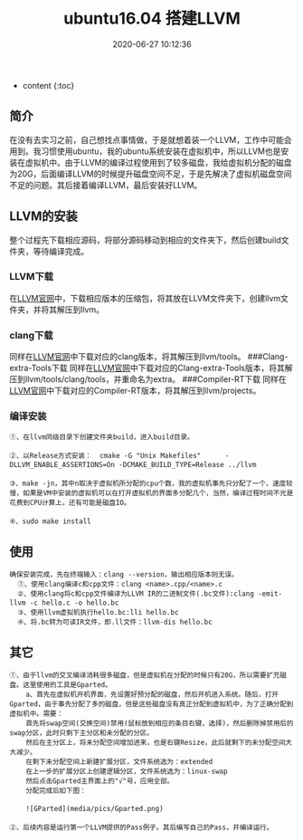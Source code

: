 ﻿---
layout: post
title:  "ubuntu16.04 搭建LLVM"
date:   2020-06-27 10:12:36
categories:  LLVM
---

* content
{:toc}


## 简介

在没有去实习之前，自己想找点事情做，于是就想着装一个LLVM，工作中可能会用到。我习惯使用ubuntu，我的ubuntu系统安装在虚拟机中，所以LLVM也是安装在虚拟机中。由于LLVM的编译过程使用到了较多磁盘，我给虚拟机分配的磁盘为20G，后面编译LLVM的时候提升磁盘空间不足，于是先解决了虚拟机磁盘空间不足的问题。其后接着编译LLVM，最后安装好LLVM。


## LLVM的安装
整个过程先下载相应源码，将部分源码移动到相应的文件夹下，然后创建build文件夹，等待编译完成。

### LLVM下载
在[LLVM官网](https://releases.llvm.org/)中，下载相应版本的压缩包，将其放在LLVM文件夹下，创建llvm文件夹，并将其解压到llvm。
### clang下载
同样在[LLVM官网](https://releases.llvm.org/)中下载对应的clang版本，将其解压到llvm/tools。
###Clang-extra-Tools下载
同样在[LLVM官网](https://releases.llvm.org/)中下载对应的Clang-extra-Tools版本，将其解压到llvm/tools/clang/tools，并重命名为extra。
###Compiler-RT下载
同样在[LLVM官网](https://releases.llvm.org/)中下载对应的Compiler-RT版本，将其解压到llvm/projects。
### 编译安装

    ①、在llvm同级目录下创建文件夹build，进入build目录。

    ②、以Release方式安装：  cmake -G "Unix Makefiles"      -DLLVM_ENABLE_ASSERTIONS=On -DCMAKE_BUILD_TYPE=Release ../llvm
    
    ③、make -jn，其中n取决于虚拟机所分配的cpu个数，我的虚拟机事先只分配了一个，速度较慢，如果是VM中安装的虚拟机可以在打开虚拟机的界面多分配几个，当然，编译过程时间不光是花费到CPU计算上，还有可能是磁盘IO。

    ④、sudo make install
## 使用
    确保安装完成，先在终端输入：clang --version，输出相应版本则无误。
      ①、使用clang编译c和cpp文件：clang <name>.cpp/<name>.c
      ②、使用clang将c和cpp文件编译为LLVM IR的二进制文件(.bc文件):clang -emit-llvm -c hello.c -o hello.bc
      ③、使用llvm虚拟机执行hello.bc:lli hello.bc
      ④、将.bc转为可读IR文件，即.ll文件：llvm-dis hello.bc

## 其它
    ①、由于llvm的交叉编译消耗很多磁盘，但是虚拟机在分配的时候只有20G，所以需要扩充磁盘。这里使用的工具是Gparted。
        a、首先在虚拟机开机界面，先设置好预分配的磁盘，然后开机进入系统。随后，打开Gparted，由于事先分配了多的磁盘，但是这些磁盘没有真正分配到虚拟机中，为了正确分配到虚拟机中。需要：
        首先将swap空间(交换空间)禁用(鼠标放到相应的条目右键，选择)，然后删除掉禁用后的swap分区，此时只剩下主分区和未分配的分区。
        然后在主分区上，将未分配空间增加进来，也是右键Resize，此后就剩下的未分配空间大大减少。
        在剩下未分配空间上新建扩展分区，文件系统选为：extended
        在上一步的扩展分区上创建逻辑分区，文件系统选为：linux-swap
        然后点击Gparted主界面上的"√"号，应用全部。
        分配完成后如下图：

        ![GParted](media/pics/Gparted.png)

    ②、后续内容是运行第一个LLVM提供的Pass例子。其后编写自己的Pass，并编译运行。